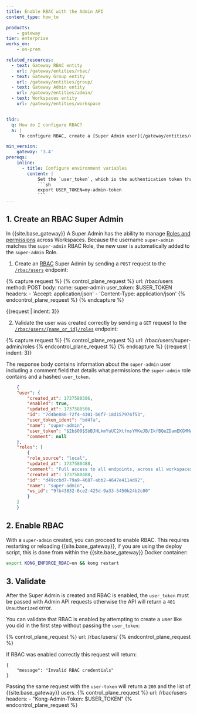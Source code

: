 ```yaml
---
title: Enable RBAC with the Admin API
content_type: how_to

products:
    - gateway
tier: enterprise
works_on:
    - on-prem

related_resources:
  - text: Gateway RBAC entity
    url: /gateway/entities/rbac/
  - text: Gateway Group entity
    url: /gateway/entities/group/
  - text: Gateway Admin entity
    url: /gateway/entities/admin/
  - text: Workspaces entity
    url: /gateway/entities/workspace


tldr: 
  q: How do I configure RBAC?
  a: |
     To configure RBAC, create a [Super Admin user](/gateway/entities/rbac/#default-kong-gateway-roles) using the [`/rbac/users` endpoint](/api/gateway/admin-ee/3.9/#/operations/post-rbac-users), then enable RBAC on {{site.base_gateway}} by setting the `enable_rbac` setting to `on` in `kong.conf`.

min_version:
    gateway: '3.4'
prereqs:
    inline:
      - title: Configure environment variables
        content: |
            Set the `user_token`, which is the authentication token that's presented to the Admin API. For example: 
            ```sh
            export USER_TOKEN=my-admin-token
            ```
---
```



## 1. Create an RBAC Super Admin

In {{site.base_gateway}} A Super Admin has the ability to manage [Roles and permissions](/gateway/entities/rbac/#what-is-rbac) across Workspaces. Because the username `super-admin` matches the `super-admin` RBAC Role, the new user is automatically added to the `super-admin` Role. 

1. Create an [RBAC](/gateway/entities/rbac/) Super Admin by sending a `POST` request to the [`/rbac/users`](/api/gateway/admin-ee/3.9/#/operations/post-rbac-users) endpoint:
<!-- vale off -->
{% capture request %}
{% control_plane_request %}
  url: /rbac/users
  method: POST
  body:
      name: super-admin
      user_token: $USER_TOKEN
  headers:
      - 'Accept: application/json'
      - 'Content-Type: application/json'
{% endcontrol_plane_request %}
{% endcapture %}

{{request | indent: 3}}
<!-- vale on -->
    

2. Validate the user was created correctly by sending a `GET` request to the [`/rbac/users/{name_or_id}/roles`](/api/gateway/admin-ee/3.9/#/operations/get-rbac-users-name_or_id-roles) endpoint:  

{% capture request %}
{% control_plane_request %}
  url: /rbac/users/super-admin/roles
{% endcontrol_plane_request %}
{% endcapture %}
{{request | indent: 3}}

The response body contains information about the `super-admin` user including a comment field that details what permissions the `super-admin` role contains and a hashed `user_token`. 

```json
    {
    "user": {
        "created_at": 1737580506,
        "enabled": true,
        "updated_at": 1737580506,
        "id": "7d4be888-72f4-4301-b6f7-18d157976f53",
        "user_token_ident": "bd4fa",
        "name": "super-admin",
        "user_token": "$2b$09$SbBJHLkmYuUC2XtfmsYMKeJB/IkfBQeZDamEKGMMAbDtHcg8QlyQC",
        "comment": null
    },
    "roles": [
        {
        "role_source": "local",
        "updated_at": 1737580488,
        "comment": "Full access to all endpoints, across all workspaces",
        "created_at": 1737580488,
        "id": "d49ccbd7-79a9-4687-abb2-4647e4114d92",
        "name": "super-admin",
        "ws_id": "9fb43832-6ce2-425d-9a33-5450b24b2c00"
        }
    ]
    }
```

## 2. Enable RBAC

With a `super-admin` created, you can proceed to enable RBAC. This requires restarting or reloading {{site.base_gateway}}, if you are using the deploy script, this is done from within the {{site.base_gateway}} Docker container:

```sh
export KONG_ENFORCE_RBAC=on && kong restart
```

## 3. Validate 

After the Super Admin is created and RBAC is enabled, the `user_token` must be passed with Admin API requests otherwise the API will return a `401 Unauthorized` error.

You can validate that RBAC is enabled by attempting to create a user like you did in the first step without passing the `user_token`:

<!-- vale off -->

{% control_plane_request %}
  url: /rbac/users/
{% endcontrol_plane_request %}

<!-- vale on -->

If RBAC was enabled correctly this request will return: 
```
{
	"message": "Invalid RBAC credentials"
}
```

Passing the same request with the `user-token` will return a `200` and the list of {{site.base_gateway}} users.
{% control_plane_request %}
  url: /rbac/users
  headers:
    - "Kong-Admin-Token: $USER_TOKEN"
{% endcontrol_plane_request %}